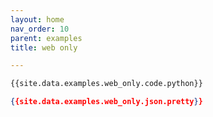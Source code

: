 ```yaml
---
layout: home
nav_order: 10
parent: examples
title: web only

---
```


```python
{{site.data.examples.web_only.code.python}}
```
```json
{{site.data.examples.web_only.json.pretty}}
```